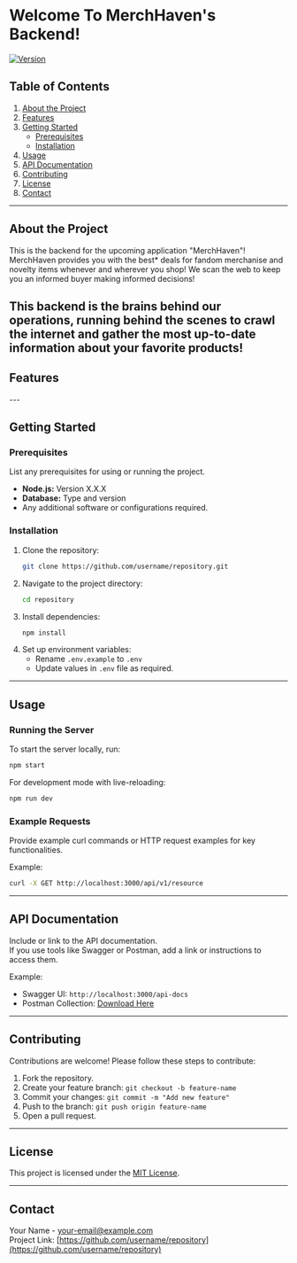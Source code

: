 # Welcome To MerchHaven's Backend!

[![Version](https://img.shields.io/badge/version-1.0.0-brightgreen.svg)](https://github.com/username/repository/releases)

## Table of Contents

1. [About the Project](#about-the-project)
2. [Features](#features)
3. [Getting Started](#getting-started)
   - [Prerequisites](#prerequisites)
   - [Installation](#installation)
4. [Usage](#usage)
5. [API Documentation](#api-documentation)
6. [Contributing](#contributing)
7. [License](#license)
8. [Contact](#contact)

---

## About the Project

This is the backend for the upcoming application "MerchHaven"! MerchHaven provides you with the best* deals for fandom merchanise and novelty items whenever and wherever you shop!
We scan the web to keep you an informed buyer making informed decisions!

This backend is the brains behind our operations, running behind the scenes to crawl the internet and gather the most up-to-date information about your favorite products!
---

## Features

<TO ADD LATER>
---

## Getting Started

### Prerequisites

List any prerequisites for using or running the project.

- **Node.js:** Version X.X.X
- **Database:** Type and version
- Any additional software or configurations required.

### Installation

1. Clone the repository:
   ```bash
   git clone https://github.com/username/repository.git
   ```
2. Navigate to the project directory:
   ```bash
   cd repository
   ```
3. Install dependencies:
   ```bash
   npm install
   ```
4. Set up environment variables:
   - Rename `.env.example` to `.env`
   - Update values in `.env` file as required.

---

## Usage

### Running the Server

To start the server locally, run:

```bash
npm start
```

For development mode with live-reloading:

```bash
npm run dev
```

### Example Requests

Provide example curl commands or HTTP request examples for key functionalities.

Example:

```bash
curl -X GET http://localhost:3000/api/v1/resource
```

---

## API Documentation

Include or link to the API documentation.  
If you use tools like Swagger or Postman, add a link or instructions to access them.

Example:

- Swagger UI: `http://localhost:3000/api-docs`
- Postman Collection: [Download Here](path/to/postman/collection)

---

## Contributing

Contributions are welcome! Please follow these steps to contribute:

1. Fork the repository.
2. Create your feature branch: `git checkout -b feature-name`
3. Commit your changes: `git commit -m "Add new feature"`
4. Push to the branch: `git push origin feature-name`
5. Open a pull request.

---

## License

This project is licensed under the [MIT License](LICENSE).

---

## Contact

Your Name - [your-email@example.com](mailto:your-email@example.com)  
Project Link: [https://github.com/username/repository](https://github.com/username/repository)
